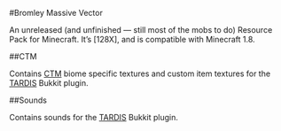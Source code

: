 #Bromley Massive Vector

An unreleased (and unfinished — still most of the mobs to do) Resource Pack for Minecraft. It’s [128X], and is compatible with Minecraft 1.8.

##CTM

Contains [CTM](https://bitbucket.org/prupe/mcpatcher/downloads) biome specific textures and custom item textures for the [TARDIS](http://dev.bukkit.org/bukkit-plugins/tardis) Bukkit plugin.

##Sounds

Contains sounds for the [TARDIS](http://dev.bukkit.org/bukkit-plugins/tardis) Bukkit plugin.

